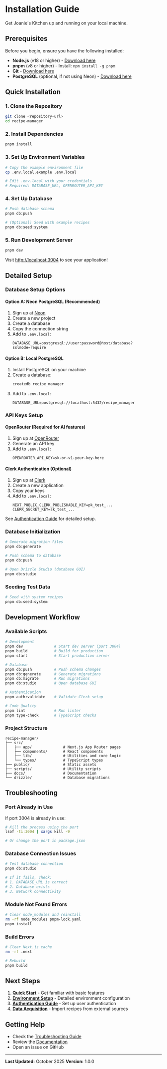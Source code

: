 # Installation Guide

Get Joanie's Kitchen up and running on your local machine.

## Prerequisites

Before you begin, ensure you have the following installed:

- **Node.js** (v18 or higher) - [Download here](https://nodejs.org/)
- **pnpm** (v8 or higher) - Install: `npm install -g pnpm`
- **Git** - [Download here](https://git-scm.com/)
- **PostgreSQL** (optional, if not using Neon) - [Download here](https://www.postgresql.org/)

## Quick Installation

### 1. Clone the Repository

```bash
git clone <repository-url>
cd recipe-manager
```

### 2. Install Dependencies

```bash
pnpm install
```

### 3. Set Up Environment Variables

```bash
# Copy the example environment file
cp .env.local.example .env.local

# Edit .env.local with your credentials
# Required: DATABASE_URL, OPENROUTER_API_KEY
```

### 4. Set Up Database

```bash
# Push database schema
pnpm db:push

# (Optional) Seed with example recipes
pnpm db:seed:system
```

### 5. Run Development Server

```bash
pnpm dev
```

Visit [http://localhost:3004](http://localhost:3004) to see your application!

## Detailed Setup

### Database Setup Options

#### Option A: Neon PostgreSQL (Recommended)

1. Sign up at [Neon](https://neon.tech/)
2. Create a new project
3. Create a database
4. Copy the connection string
5. Add to `.env.local`:
   ```env
   DATABASE_URL=postgresql://user:password@host/database?sslmode=require
   ```

#### Option B: Local PostgreSQL

1. Install PostgreSQL on your machine
2. Create a database:
   ```bash
   createdb recipe_manager
   ```
3. Add to `.env.local`:
   ```env
   DATABASE_URL=postgresql://localhost:5432/recipe_manager
   ```

### API Keys Setup

#### OpenRouter (Required for AI features)

1. Sign up at [OpenRouter](https://openrouter.ai/)
2. Generate an API key
3. Add to `.env.local`:
   ```env
   OPENROUTER_API_KEY=sk-or-v1-your-key-here
   ```

#### Clerk Authentication (Optional)

1. Sign up at [Clerk](https://dashboard.clerk.com/)
2. Create a new application
3. Copy your keys
4. Add to `.env.local`:
   ```env
   NEXT_PUBLIC_CLERK_PUBLISHABLE_KEY=pk_test_...
   CLERK_SECRET_KEY=sk_test_...
   ```

See [Authentication Guide](../guides/authentication.md) for detailed setup.

### Database Initialization

```bash
# Generate migration files
pnpm db:generate

# Push schema to database
pnpm db:push

# Open Drizzle Studio (database GUI)
pnpm db:studio
```

### Seeding Test Data

```bash
# Seed with system recipes
pnpm db:seed:system
```

## Development Workflow

### Available Scripts

```bash
# Development
pnpm dev              # Start dev server (port 3004)
pnpm build            # Build for production
pnpm start            # Start production server

# Database
pnpm db:push          # Push schema changes
pnpm db:generate      # Generate migrations
pnpm db:migrate       # Run migrations
pnpm db:studio        # Open database GUI

# Authentication
pnpm auth:validate    # Validate Clerk setup

# Code Quality
pnpm lint             # Run linter
pnpm type-check       # TypeScript checks
```

### Project Structure

```
recipe-manager/
├── src/
│   ├── app/              # Next.js App Router pages
│   ├── components/       # React components
│   ├── lib/              # Utilities and core logic
│   └── types/            # TypeScript types
├── public/               # Static assets
├── scripts/              # Utility scripts
├── docs/                 # Documentation
└── drizzle/              # Database migrations
```

## Troubleshooting

### Port Already in Use

If port 3004 is already in use:

```bash
# Kill the process using the port
lsof -ti:3004 | xargs kill -9

# Or change the port in package.json
```

### Database Connection Issues

```bash
# Test database connection
pnpm db:studio

# If it fails, check:
# 1. DATABASE_URL is correct
# 2. Database exists
# 3. Network connectivity
```

### Module Not Found Errors

```bash
# Clear node_modules and reinstall
rm -rf node_modules pnpm-lock.yaml
pnpm install
```

### Build Errors

```bash
# Clear Next.js cache
rm -rf .next

# Rebuild
pnpm build
```

## Next Steps

1. **[Quick Start](./quick-start.md)** - Get familiar with basic features
2. **[Environment Setup](./environment-setup.md)** - Detailed environment configuration
3. **[Authentication Guide](../guides/authentication.md)** - Set up user authentication
4. **[Data Acquisition](../guides/data-acquisition.md)** - Import recipes from external sources

## Getting Help

- Check the [Troubleshooting Guide](../troubleshooting/common-issues.md)
- Review the [Documentation](../README.md)
- Open an issue on GitHub

---

**Last Updated:** October 2025
**Version:** 1.0.0
